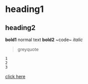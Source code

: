 # heading1
## heading2
**bold1**
normal text
__bold2__
~code~
_italic_
>greyquote
```
1
2
3
```
[click here](https://www.netflix.com/browse)
